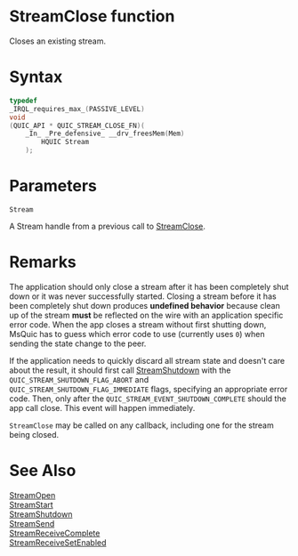 StreamClose function
======

Closes an existing stream.

# Syntax

```C
typedef
_IRQL_requires_max_(PASSIVE_LEVEL)
void
(QUIC_API * QUIC_STREAM_CLOSE_FN)(
    _In_ _Pre_defensive_ __drv_freesMem(Mem)
        HQUIC Stream
    );
```

# Parameters

`Stream`

A Stream handle from a previous call to [StreamClose](StreamClose.md).

# Remarks

The application should only close a stream after it has been completely shut down or it was never successfully started. Closing a stream before it has been completely shut down produces **undefined behavior** because clean up of the stream **must** be reflected on the wire with an application specific error code. When the app closes a stream without first shutting down, MsQuic has to guess which error code to use (currently uses `0`) when sending the state change to the peer.

If the application needs to quickly discard all stream state and doesn't care about the result, it should first call [StreamShutdown](StreamShutdown.md) with the `QUIC_STREAM_SHUTDOWN_FLAG_ABORT` and `QUIC_STREAM_SHUTDOWN_FLAG_IMMEDIATE` flags, specifying an appropriate error code. Then, only after the `QUIC_STREAM_EVENT_SHUTDOWN_COMPLETE` should the app call close. This event will happen immediately.

`StreamClose` may be called on any callback, including one for the stream being closed.

# See Also

[StreamOpen](StreamOpen.md)<br>
[StreamStart](StreamStart.md)<br>
[StreamShutdown](StreamShutdown.md)<br>
[StreamSend](StreamSend.md)<br>
[StreamReceiveComplete](StreamReceiveComplete.md)<br>
[StreamReceiveSetEnabled](StreamReceiveSetEnabled.md)<br>
